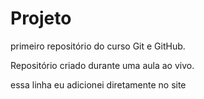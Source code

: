# Projeto
 primeiro repositório do curso Git e GitHub.

Repositório criado durante uma aula ao vivo.

essa linha eu adicionei diretamente no site
